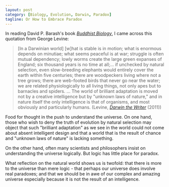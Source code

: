 ```yaml
---
layout: post
category: [Biology, Evolution, Darwin, Paradox]
tagline: Or How to Embrace Paradox
---
```

In reading David P. Barash's book [*Buddhist Biology*](http://amzn.to/1yWLmeW "Amazon.com: Buddhist Biology"), I came across this quotation from George Levine:

> [In a Darwinian world] [w]hat is stable is in motion; what is enormous depends on minutiae; what seems peaceful is at war; struggle is often mutual dependency; lowly worms create the large green expanses of England; six thousand years is no time at all;... if unchecked by natural selection, even slow-breeding elephants would entirely cover the earth within five centuries; there are woodpeckers living where not a tree grows; there are web-footed birds that never go near the water; we are related physiologically to all living things, not only apes but to barnacles and spiders. ... The world of brilliant adaptation is moved not by a creative intelligence but by "unknown laws of nature," and in nature itself the only intelligence is that of organisms, and most obviously and particularly humans. (Levine, [*Darwin the Writer*](http://amzn.to/1ur0ieZ "Amazon.com: Darwin the Writer") (2011))

Food for thought in the push to understand the universe. On one hand, those who wish to deny the truth of evolution by natural selection may object that such "brilliant adaptation" as we see in the world could not come about absent intelligent design and that a world that is the result of chance and "unknown laws of nature" is lacking something.

On the other hand, often many scientists and philosophers insist on understanding the universe logically. But logic has little place for paradox.

What reflection on the natural world shows us is twofold: that there is more to the universe than mere logic - that perhaps our universe does involve real paradoxes; and that we should be in awe of our complex and amazing universe especially because it is not the result of an intelligence.
